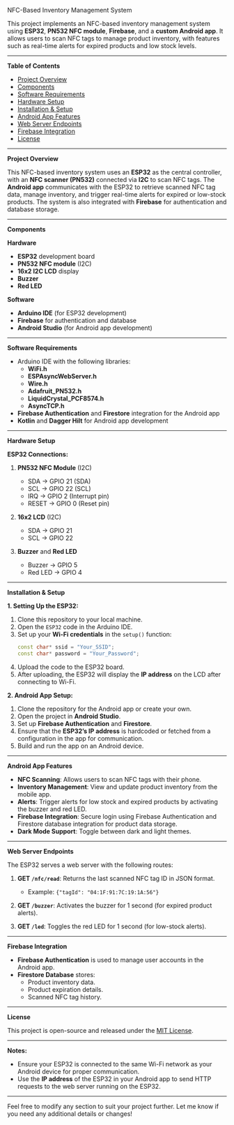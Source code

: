 
NFC-Based Inventory Management System

This project implements an NFC-based inventory management system using **ESP32**, **PN532 NFC module**, **Firebase**, and a **custom Android app**. It allows users to scan NFC tags to manage product inventory, with features such as real-time alerts for expired products and low stock levels.

---

**Table of Contents**

- [Project Overview](#project-overview)
- [Components](#components)
- [Software Requirements](#software-requirements)
- [Hardware Setup](#hardware-setup)
- [Installation & Setup](#installation--setup)
- [Android App Features](#android-app-features)
- [Web Server Endpoints](#web-server-endpoints)
- [Firebase Integration](#firebase-integration)
- [License](#license)

---
**Project Overview**

This NFC-based inventory system uses an **ESP32** as the central controller, with an **NFC scanner (PN532)** connected via **I2C** to scan NFC tags. The **Android app** communicates with the ESP32 to retrieve scanned NFC tag data, manage inventory, and trigger real-time alerts for expired or low-stock products. The system is also integrated with **Firebase** for authentication and database storage.

---

**Components**

**Hardware**
- **ESP32** development board
- **PN532 NFC module** (I2C)
- **16x2 I2C LCD** display
- **Buzzer**
- **Red LED**

**Software**
- **Arduino IDE** (for ESP32 development)
- **Firebase** for authentication and database
- **Android Studio** (for Android app development)

---

**Software Requirements**

- Arduino IDE with the following libraries:
  - **WiFi.h**
  - **ESPAsyncWebServer.h**
  - **Wire.h**
  - **Adafruit_PN532.h**
  - **LiquidCrystal_PCF8574.h**
  - **AsyncTCP.h**
- **Firebase Authentication** and **Firestore** integration for the Android app
- **Kotlin** and **Dagger Hilt** for Android app development

---

**Hardware Setup**

**ESP32 Connections:**
1. **PN532 NFC Module** (I2C)
   - SDA → GPIO 21 (SDA)
   - SCL → GPIO 22 (SCL)
   - IRQ → GPIO 2 (Interrupt pin)
   - RESET → GPIO 0 (Reset pin)

2. **16x2 LCD** (I2C)
   - SDA → GPIO 21
   - SCL → GPIO 22

3. **Buzzer** and **Red LED**
   - Buzzer → GPIO 5
   - Red LED → GPIO 4

---

**Installation & Setup**

**1. Setting Up the ESP32:**
1. Clone this repository to your local machine.
2. Open the `ESP32` code in the Arduino IDE.
3. Set up your **Wi-Fi credentials** in the `setup()` function:
   ```cpp
   const char* ssid = "Your_SSID";
   const char* password = "Your_Password";
   ```
4. Upload the code to the ESP32 board.
5. After uploading, the ESP32 will display the **IP address** on the LCD after connecting to Wi-Fi.

**2. Android App Setup:**
1. Clone the repository for the Android app or create your own.
2. Open the project in **Android Studio**.
3. Set up **Firebase Authentication** and **Firestore**.
4. Ensure that the **ESP32’s IP address** is hardcoded or fetched from a configuration in the app for communication.
5. Build and run the app on an Android device.

---

**Android App Features**

- **NFC Scanning**: Allows users to scan NFC tags with their phone.
- **Inventory Management**: View and update product inventory from the mobile app.
- **Alerts**: Trigger alerts for low stock and expired products by activating the buzzer and red LED.
- **Firebase Integration**: Secure login using Firebase Authentication and Firestore database integration for product data storage.
- **Dark Mode Support**: Toggle between dark and light themes.

---

**Web Server Endpoints**

The ESP32 serves a web server with the following routes:

1. **GET `/nfc/read`**: Returns the last scanned NFC tag ID in JSON format.
   - Example: `{"tagId": "04:1F:91:7C:19:1A:56"}`
   
2. **GET `/buzzer`**: Activates the buzzer for 1 second (for expired product alerts).
   
3. **GET `/led`**: Toggles the red LED for 1 second (for low-stock alerts).

---

**Firebase Integration**

- **Firebase Authentication** is used to manage user accounts in the Android app.
- **Firestore Database** stores:
  - Product inventory data.
  - Product expiration details.
  - Scanned NFC tag history.
  
---

**License**

This project is open-source and released under the [MIT License](LICENSE).

---

**Notes:**
- Ensure your ESP32 is connected to the same Wi-Fi network as your Android device for proper communication.
- Use the **IP address** of the ESP32 in your Android app to send HTTP requests to the web server running on the ESP32.

---

Feel free to modify any section to suit your project further. Let me know if you need any additional details or changes!
